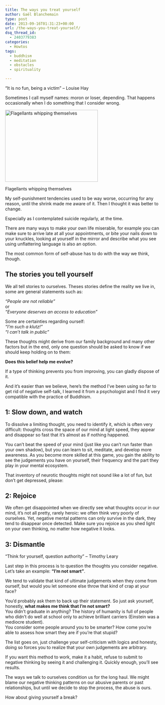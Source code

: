 ```yaml
---
title: The ways you treat yourself
author: Gaël Blanchemain
type: post
date: 2013-09-16T01:31:23+00:00
url: /the-ways-you-treat-yourself/
dsq_thread_id:
  - 2403779383
categories:
  - Howtos
tags:
  - buddhism
  - meditation
  - obstacles
  - spirituality

---
```

&#8220;It is no fun, being a victim&#8221; &#8211; Louise Hay

Sometimes I call myself names: moron or loser, depending. That happens occasionally when I do something that I consider wrong. 

<div id="attachment_6536" style="width: 310px" class="wp-caption alignleft">
  <img aria-describedby="caption-attachment-6536" src="http://www.gr0wing.com/wp-content/uploads/2013/09/Flagellants-300x232.png" alt="Flagellants whipping themselves" width="300" height="232" class="size-medium wp-image-6536" srcset="https://www.gr0wing.com/wp-content/uploads/2013/09/Flagellants-300x232.png 300w, https://www.gr0wing.com/wp-content/uploads/2013/09/Flagellants.png 456w" sizes="(max-width: 300px) 100vw, 300px" />
  
  <p id="caption-attachment-6536" class="wp-caption-text">
    Flagellants whipping themselves
  </p>
</div>My self-punishment tendencies used to be way worse, occurring for any reason, until the shrink made me aware of it. Then I thought it was better to change. 

Especially as I contemplated suicide regularly, at the time.

There are many ways to make your own life miserable, for example you can make sure to arrive late at all your appointments, or bite your nails down to your knuckles, looking at yourself in the mirror and describe what you see using unflattering language is also an option. 

The most common form of self-abuse has to do with the way we think, though.

## The stories you tell yourself

We all tell stories to ourselves. Theses stories define the reality we live in, some are general statements such as:

_&#8220;People are not reliable&#8221;_  
or  
_&#8220;Everyone deserves an access to education&#8221;_

Some are certainties regarding ourself:  
_&#8220;I&#8217;m such a klutz!&#8221;_  
_&#8220;I can&#8217;t talk in public&#8221;_

These thoughts might derive from our family background and many other factors but in the end, only one question should be asked to know if we should keep holding on to them:

**Does this belief help me evolve?**

If a type of thinking prevents you from improving, you can gladly dispose of it. 

And it&#8217;s easier than we believe, here&#8217;s the method I&#8217;ve been using so far to get rid of negative self-talk, I learned it from a psychologist and I find it very compatible with the practice of Buddhism.

## 1: Slow down, and watch

To dissolve a limiting thought, you need to identify it, which is often very difficult: thoughts cross the space of our mind at light speed, they appear and disappear so fast that it&#8217;s almost as if nothing happened.

You can&#8217;t beat the speed of your mind (just like you can&#8217;t run faster than your own shadow), but you can learn to sit, meditate, and develop more awareness. As you become more skilled at this game, you gain the ability to see the judgements you have on yourself, their frequency and the part they play in your mental ecosystem.

That inventory of neurotic thoughts might not sound like a lot of fun, but don&#8217;t get depressed, please:

## 2: Rejoice

We often get disappointed when we directly see what thoughts occur in our mind, it&#8217;s not all pretty, rarely heroic: we often think very poorly of ourselves. Yet, negative mental patterns can only survive in the dark, they tend to disappear once detected. Make sure you rejoice as you shed light on your own thinking, no matter how negative it looks.

## 3: Dismantle

&#8220;Think for yourself, question authority&#8221; &#8211; Timothy Leary

Last step in this process is to question the thoughts you consider negative. Let&#8217;s take an example: **&#8220;I&#8217;m not smart&#8221;**.

We tend to validate that kind of ultimate judgements when they come from ourself, but would you let someone else throw that kind of crap at your face?

You&#8217;d probably ask them to back up their statement. So just ask yourself, honestly, **what makes me think that I&#8217;m not smart?**  
You didn&#8217;t graduate in anything? The history of humanity is full of people who didn&#8217;t do well at school only to achieve brilliant carriers (Einstein was a mediocre student).  
You consider some people around you to be smarter? How come you&#8217;re able to assess how smart they are if you&#8217;re that stupid?

The list goes on, just challenge your self-criticism with logics and honesty, doing so forces you to realize that your own judgements are arbitrary.

If you want this method to work, make it a habit, refuse to submit to negative thinking by seeing it and challenging it. Quickly enough, you&#8217;ll see results.

The ways we talk to ourselves condition us for the long haul. We might blame our negative thinking patterns on our abusive parents or past relationships, but until we decide to stop the process, the abuse is ours. 

How about giving yourself a break?